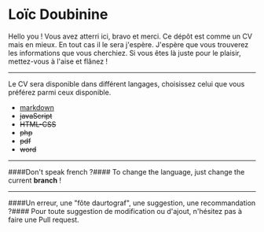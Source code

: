 Loïc Doubinine
==============

Hello you !
Vous avez atterri ici, bravo et merci. Ce dépôt est comme un CV mais en mieux. En tout cas il le sera j'espère. 
J'espère que vous trouverez les informations que vous cherchiez. Si vous êtes là juste pour le plaisir, mettez-vous à l'aise et flânez !

----------
Le CV sera disponible  dans différent langages, choisissez celui que vous préférez parmi ceux disponible.


* [markdown](/CV.md)
* ~~javaScript~~
* ~~HTML-CSS~~
* ~~php~~
* ~~pdf~~
* ~~word~~

----------
####Don't speak french ?####
To change the language, just change the current **branch** !

------------
####Un erreur, une "fôte daurtograf", une suggestion, une recommandation ?####
Pour toute suggestion de modification ou d'ajout, n'hésitez  pas à faire une Pull request.
